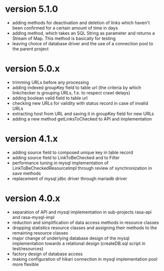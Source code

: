 # version 5.1.0
- adding methods for deactivation and deletion of links which haven't been confirmed for a certain amount of time in days
- adding method, which takes an SQL String as parameter and returns a Stream of Map. This method is basically for testing 
- leaving choice of database driver and the use of a connection pool to the parent project

# version 5.0.x
- trimming URLs before any processing
- adding indexed groupKey field to table url (the criteria by which linkchecker is grouping URLs, f.e. to respect crawl delays)
- adding boolean valid field to table url
- checking new URLs for validity with status record in case of invalid URLs
- extracting host from URL and saving it in groupKey field for new URLs  
- adding a new method getLinksToChecked to API and implementation

# version 4.1.x
- adding source field to composed unique key in table record
- adding source field to LinkToBeChecked and to Filter
- performance tuning in mysql implementation of LinkToBeCheckedResourceImpl through review of synchronization in save methods
- replacement of mysql jdbc driver through mariadb driver

# version 4.0.x
- separation of API and mysql implementation in sub-projects rasa-api and rasa-mysql-impl
- reduction and simplification of data access methods in resource classes
- dropping statistics resource classes and assigning their methods to the remaining resource classes
- major change of underlying database design of the mysql implementation towards a relational design (createDB.sql script in test/resources)
- factory design of database access
- making configuration of hikari connection in mysql implementation pool more flexible    